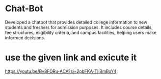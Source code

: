 # Chat-Bot
Developed a chatbot that provides detailed college information to new students and freshers for admission purposes. It includes course details, fee structures, eligibility criteria, and campus facilities, helping users make informed decisions.
# use the given link and exicute it
https://youtu.be/Bv8FORu-ACA?si=2pbFKA-TIlBmBoY4
